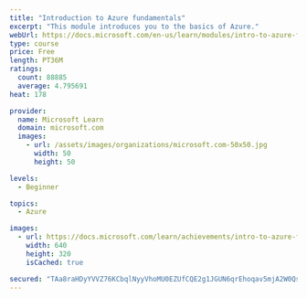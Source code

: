 ```yaml
---
title: "Introduction to Azure fundamentals"
excerpt: "This module introduces you to the basics of Azure."
webUrl: https://docs.microsoft.com/en-us/learn/modules/intro-to-azure-fundamentals/
type: course
price: Free
length: PT36M
ratings:
  count: 88885
  average: 4.795691
heat: 178

provider:
  name: Microsoft Learn
  domain: microsoft.com
  images:
    - url: /assets/images/organizations/microsoft.com-50x50.jpg
      width: 50
      height: 50

levels:
  - Beginner

topics:
  - Azure

images:
  - url: https://docs.microsoft.com/learn/achievements/intro-to-azure-fundamentals-social.png
    width: 640
    height: 320
    isCached: true

secured: "TAa8raHDyYVVZ76KCbqlNyyVhoMU0EZUfCQE2g1JGUN6qrEhoqav5mjA2W0Qs76kyhMncGeciOWmszFHGqafkyzmVsknxsusb2UkziyejCBP6IYOlRTaG6AskZbXjfA8XBLDWgngLtGQHGTjoMhME6BJ1EIW878FtA5nEsODyK7WSkcb3rJP/itwrSPL9xzzyinyJcANJBCJ9EKV0P1NAAMaIE1SoFRrYMurJRajJFz5v8Fqt29iW+w2TAuLlriv2LYO28cYHg+LzoqeXDuxwdGlWMGP7rDqfq2yK7VGF2mm41KiCBbYJOzXVoRdh+h4sdKs7FZ+CJjc/hUqp/qUJfI7+b+mOp7YP9XyF5IBrqn+fhf9rm/UL/p4kEyNctPJlwtrjPF+Dximm71XZDgghug6QELBKrNwViavtyDXoqiCk4hFT0su6iHmmn0n5qS7;VOAceaJhpwgpORDY8AyA9g=="
---
```


